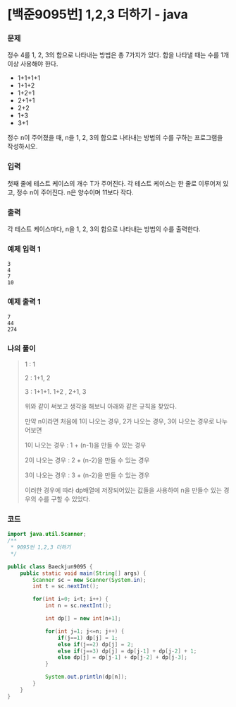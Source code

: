 # [백준9095번] 1,2,3 더하기 - java



### 문제 

정수 4를 1, 2, 3의 합으로 나타내는 방법은 총 7가지가 있다. 합을 나타낼 때는 수를 1개 이상 사용해야 한다.

- 1+1+1+1
- 1+1+2
- 1+2+1
- 2+1+1
- 2+2
- 1+3
- 3+1

정수 n이 주어졌을 때, n을 1, 2, 3의 합으로 나타내는 방법의 수를 구하는 프로그램을 작성하시오.



### 입력

첫째 줄에 테스트 케이스의 개수 T가 주어진다. 각 테스트 케이스는 한 줄로 이루어져 있고, 정수 n이 주어진다. n은 양수이며 11보다 작다.



### 출력

각 테스트 케이스마다, n을 1, 2, 3의 합으로 나타내는 방법의 수를 출력한다.



### 예제 입력 1

```
3
4
7
10
```

### 예제 출력 1

```
7
44 
274
```



### 나의 풀이

>1 : 1
>
>2 : 1+1, 2
>
>3 : 1+1+1. 1+2 , 2+1, 3
>
>위와 같이 써보고 생각을 해보니 아래와 같은 규칙을 찾았다.
>
>만약 n이라면 처음에 1이 나오는 경우, 2가 나오는 경우, 3이 나오는 경우로 나누어보면
>
>1이 나오는 경우 : 1 + (n-1)을 만들 수 있는 경우
>
>2이 나오는 경우 : 2 + (n-2)을 만들 수 있는 경우
>
>3이 나오는 경우 : 3 + (n-2)을 만들 수 있는 경우
>
>이러한 경우에 따라 dp배열에 저장되어있는 값들을 사용하여 n을 만들수 있는 경우의 수를 구할 수 있었다.



### 코드

```java
import java.util.Scanner;
/**
 * 9095번 1,2,3 더하기
 */

public class Baeckjun9095 {
    public static void main(String[] args) {
        Scanner sc = new Scanner(System.in);
        int t = sc.nextInt();

        for(int i=0; i<t; i++) {
            int n = sc.nextInt();

            int dp[] = new int[n+1];

            for(int j=1; j<=n; j++) {
                if(j==1) dp[j] = 1;
                else if(j==2) dp[j] = 2;
                else if(j==3) dp[j] = dp[j-1] + dp[j-2] + 1;
                else dp[j] = dp[j-1] + dp[j-2] + dp[j-3];
            }

            System.out.println(dp[n]);
        }
    }
}
```

